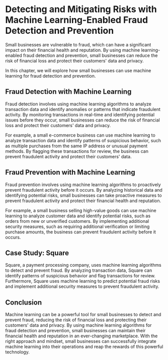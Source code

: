 Detecting and Mitigating Risks with Machine Learning-Enabled Fraud Detection and Prevention
======================================================================================================================================================

Small businesses are vulnerable to fraud, which can have a significant impact on their financial health and reputation. By using machine learning-enabled fraud detection and prevention, small businesses can reduce the risk of financial loss and protect their customers' data and privacy.

In this chapter, we will explore how small businesses can use machine learning for fraud detection and prevention.

Fraud Detection with Machine Learning
-------------------------------------

Fraud detection involves using machine learning algorithms to analyze transaction data and identify anomalies or patterns that indicate fraudulent activity. By monitoring transactions in real-time and identifying potential issues before they occur, small businesses can reduce the risk of financial loss and protect their customers' data and privacy.

For example, a small e-commerce business can use machine learning to analyze transaction data and identify patterns of suspicious behavior, such as multiple purchases from the same IP address or unusual payment methods. By flagging these transactions for review, the business can prevent fraudulent activity and protect their customers' data.

Fraud Prevention with Machine Learning
--------------------------------------

Fraud prevention involves using machine learning algorithms to proactively prevent fraudulent activity before it occurs. By analyzing historical data and identifying potential risks, small businesses can take proactive measures to prevent fraudulent activity and protect their financial health and reputation.

For example, a small business selling high-value goods can use machine learning to analyze customer data and identify potential risks, such as orders from new or unverified customers. By implementing additional security measures, such as requiring additional verification or limiting purchase amounts, the business can prevent fraudulent activity before it occurs.

Case Study: Square
------------------

Square, a payment processing company, uses machine learning algorithms to detect and prevent fraud. By analyzing transaction data, Square can identify patterns of suspicious behavior and flag transactions for review. Furthermore, Square uses machine learning to predict potential fraud risks and implement additional security measures to prevent fraudulent activity.

Conclusion
----------

Machine learning can be a powerful tool for small businesses to detect and prevent fraud, reducing the risk of financial loss and protecting their customers' data and privacy. By using machine learning algorithms for fraud detection and prevention, small businesses can maintain their financial health and reputation in an ever-changing marketplace. With the right approach and mindset, small businesses can successfully integrate machine learning into their operations and reap the rewards of this powerful technology.
